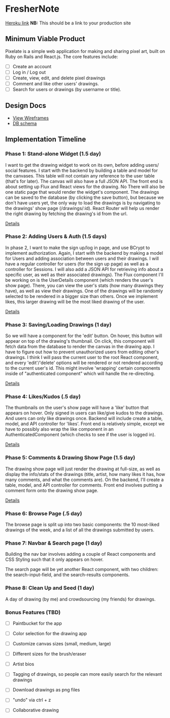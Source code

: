 
# FresherNote

[Heroku link][heroku] **NB:** This should be a link to your production site

[heroku]: http://www.pixelate.herokuapp.com

## Minimum Viable Product

Pixelate is a simple web application for making and sharing pixel art, built on Ruby on Rails and React.js. The core features include:

<!-- This is a Markdown checklist. Use it to keep track of your progress! -->

- [ ] Create an account
- [ ] Log in / Log out
- [ ] Create, view, edit, and delete pixel drawings
- [ ] Comment and like other users' drawings.
- [ ] Search for users or drawings (by username or title).

## Design Docs
* [View Wireframes][view]
* [DB schema][schema]

[view]: ./docs/views.md
[schema]: ./docs/schema.md

## Implementation Timeline

### Phase 1: Stand-alone Widget (1.5 day)

I want to get the drawing widget to work on its own, before adding users/ social features. I start with the backend by building a table and model for the canvases. This table will not contain any reference to the user table (that's for later). The canvas will also have a full JSON API.
The front end is about setting up Flux and React views for the drawing. No There will also be one static page that would render the widget's component.
The drawings can be saved to the database (by clicking the save button), but because we don't have users yet, the only way to load the drawings is by navigating to the drawings' show page (/drawings/:id). React Router will help us render the right drawing by fetching the drawing's id from the url.

[Details][phase-one]

### Phase 2: Adding Users & Auth (1.5 days)

In phase 2, I want to make the sign up/log in page, and use BCrypt to implement authorization. Again, I start with the backend by making a model for Users and adding association between users and their drawings. I will have a regular controller for users (for the sign up page) as well as a controller for Sessions. I will also add a JSON API for retrieving info about a specific user, as well as their associated drawings).
The Flux component I'll be working on is the UserDetails component (which renders the user's show page). There, you can view the user's stats (how many drawings they have), as well as view their drawings. One of the drawings will be randomly selected to be rendered in a bigger size than others. Once we implement likes, this larger drawing will be the most liked drawing of the user.

[Details][phase-two]

### Phase 3: Saving/Loading Drawings (1 day)

So we will have a component for the 'edit' button. On hover, this button will appear on top of the drawing's thumbnail. On click, this component will fetch data from the database to render the canvas in the drawing app.
I have to figure out how to prevent unauthorized users from editing other's drawings. I think I will pass the current user to the root React component, and every 'edit'/'delete' options will be rendered or not rendered according to the current user's id. This might involve 'wrapping' certain components inside of "authenticated component" which will handle the re-directing.

[Details][phase-three]

### Phase 4: Likes/Kudos (.5 day)

The thumbnails on the user's show page will have a 'like' button that appears on hover. Only signed in users can like/give kudos to the drawings. And users can only like drawings once.
Backend will include create a table, model, and API controller for 'likes'. Front end is relatively simple, except we have to possibly also wrap the like component in an AuthenticatedComponent (which checks to see if the user is logged in).

[Details][phase-four]

### Phase 5: Comments & Drawing Show Page (1.5 day)

The drawing show page will just render the drawing at full-size, as well as display the info/stats of the drawings (title, artist, how many likes it has, how many comments, and what the comments are).
On the backend, I'll create a table, model, and API controller for comments. Front end involves putting a comment form onto the drawing show page.

[Details][phase-five]

### Phase 6: Browse Page (.5 day)

The browse page is split up into two basic components: the 10 most-liked drawings of the week, and a list of all the drawings submitted by users.

### Phase 7: Navbar & Search page (1 day)

Building the nav bar involves adding a couple of React components and CSS Styling such that it only appears on hover.

The search page will be yet another React component, with two children: the search-input-field, and the search-results components.

### Phase 8: Clean Up and Seed (1 day)
A day of drawing (by me) and crowdsourcing (my friends) for drawings.


### Bonus Features (TBD)
- [ ] Paintbucket for the app
- [ ] Color selection for the drawing app
- [ ] Customize canvas sizes (small, medium, large)
- [ ] Different sizes for the brush/eraser
- [ ] Artist bios
- [ ] Tagging of drawings, so people can more easily search for the relevant drawings
- [ ] Download drawings as png files
- [ ] "undo" via ctrl + z
- [ ] Collaborative drawing


[phase-one]: ./docs/phases/phase1.md
[phase-two]: ./docs/phases/phase2.md
[phase-three]: ./docs/phases/phase3.md
[phase-four]: ./docs/phases/phase4.md
[phase-five]: ./docs/phases/phase5.md

